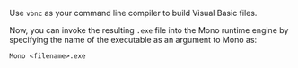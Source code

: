 Use `vbnc` as your command line compiler to build Visual Basic files.

Now, you can invoke the resulting `.exe` file into the Mono runtime engine by specifying the name of the executable as an argument to Mono as:
 
`Mono <filename>.exe`

